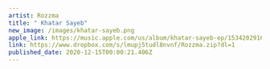 ```yaml
---
artist: Rozzma
title: " Khatar Sayeb"
new_image: /images/khatar-sayeb.png
apple_link: https://music.apple.com/us/album/khatar-sayeb-ep/1534202916
link: https://www.dropbox.com/s/lmupj5tudl8nvnf/Rozzma.zip?dl=1
published_date: 2020-12-15T00:00:21.406Z
---
```

